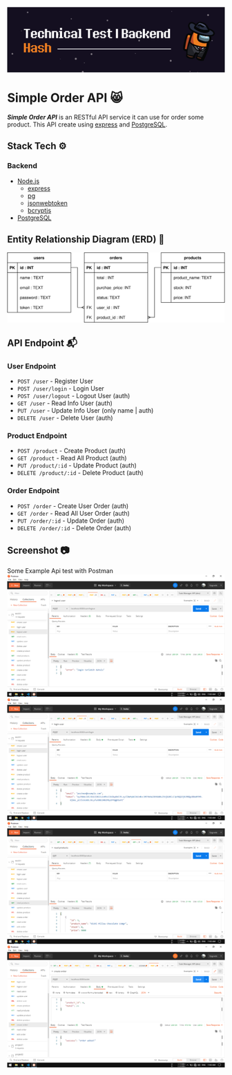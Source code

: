 <img src="./other/BG - header.png">

# Simple Order API 😸
_**Simple Order API**_ is an RESTful API service it can use for order some product. This API create using [express] and [PostgreSQL].

## Stack Tech :gear:

### Backend
* [Node.js]
  * [express]
  * [pg]
  * [jsonwebtoken]
  * [bcryptjs]
* [PostgreSQL]

## Entity Relationship Diagram (ERD) :triangular_ruler:
<img src="./other/ERD - Hash - 1.svg" width="640">

## API Endpoint :mailbox_with_mail:

### User Endpoint
* `POST /user` - Register User 
* `POST /user/login` - Login User
* `POST /user/logout` - Logout User (auth)
* `GET /user` - Read Info User (auth)
* `PUT /user` - Update Info User (only name | auth)
* `DELETE /user` - Delete User (auth)

### Product Endpoint
* `POST /product` - Create Product (auth)
* `GET /product` - Read All Product (auth)
* `PUT /product/:id` - Update Product (auth)
* `DELETE /product/:id` - Delete Product (auth)

### Order Endpoint
* `POST /order` - Create User Order (auth)
* `GET /order` - Read All User Order (auth)
* `PUT /order/:id` - Update Order (auth)
* `DELETE /order/:id` - Delete Order (auth)

## Screenshot :camera:
Some Example Api test with Postman
<img src="./other/SS - 1.png">
<img src="./other/SS - 2.png">
<img src="./other/SS - 3.png">
<img src="./other/SS - 4.png">


[Node.js]: https://nodejs.org/en/ "Node.js website"
[express]: https://www.npmjs.com/package/express "express npm package"
[pg]: https://www.npmjs.com/package/pg "pg npm package"
[jsonwebtoken]: https://www.npmjs.com/package/jsonwebtoken "jsonwebtoken npm package"
[bcryptjs]: https://www.npmjs.com/package/bcryptjs "bcryptjs npm package"
[PostgreSQL]: https://www.postgresql.org/ "PostgreSQL website"
